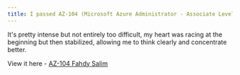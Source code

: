 ```yaml
---
title: I passed AZ-104 (Microsoft Azure Administrator - Associate Level)
---
```


It's pretty intense but not entirely too difficult, my heart was racing at the beginning but then stabilized, allowing me to think clearly and concentrate better.

View it here - [AZ-104 Fahdy Salim](https://www.credly.com/badges/208eb7fa-0b02-4169-9492-a844fec5097b/)

